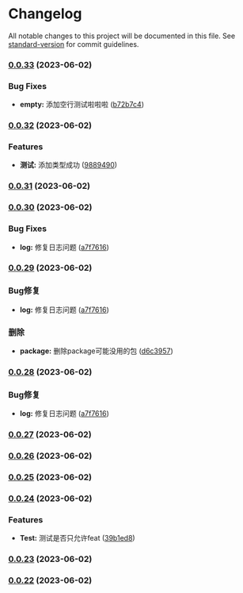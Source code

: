 # Changelog

All notable changes to this project will be documented in this file. See [standard-version](https://github.com/conventional-changelog/standard-version) for commit guidelines.

### [0.0.33](https://github.com/HikeBao/mock/compare/v0.0.32...v0.0.33) (2023-06-02)


### Bug Fixes

* **empty:** 添加空行测试啦啦啦 ([b72b7c4](https://github.com/HikeBao/mock/commit/b72b7c4c473fd1dede5309fe1c37987faec84b2e))

### [0.0.32](https://github.com/HikeBao/mock/compare/v0.0.31...v0.0.32) (2023-06-02)


### Features

* **测试:** 添加类型成功 ([9889490](https://github.com/HikeBao/mock/commit/98894901923dd086fd601eac77ad05d8301f7f28))

### [0.0.31](https://github.com/HikeBao/mock/compare/v0.0.30...v0.0.31) (2023-06-02)

### [0.0.30](https://github.com/HikeBao/mock/compare/v0.0.27...v0.0.30) (2023-06-02)


### Bug Fixes

* **log:** 修复日志问题 ([a7f7616](https://github.com/HikeBao/mock/commit/a7f761677a816509e6f95cdaa912480ee124f0d6))

### [0.0.29](https://github.com/HikeBao/mock/compare/v0.0.27...v0.0.29) (2023-06-02)


### Bug修复

* **log:** 修复日志问题 ([a7f7616](http://gitlab.cmss.com/BI/mock/commit/a7f761677a816509e6f95cdaa912480ee124f0d6))


### 删除

* **package:** 删除package可能没用的包 ([d6c3957](http://gitlab.cmss.com/BI/mock/commit/d6c39575414babde83735248fd473dbba53053f9))

### [0.0.28](https://github.com/HikeBao/mock/compare/v0.0.27...v0.0.28) (2023-06-02)


### Bug修复

* **log:** 修复日志问题 ([a7f7616](http://gitlab.cmss.com/BI/mock/commit/a7f761677a816509e6f95cdaa912480ee124f0d6))

### [0.0.27](https://github.com/HikeBao/mock/compare/v0.0.26...v0.0.27) (2023-06-02)

### [0.0.26](https://github.com/HikeBao/mock/compare/v0.0.25...v0.0.26) (2023-06-02)

### [0.0.25](https://github.com/HikeBao/mock/compare/v0.0.24...v0.0.25) (2023-06-02)

### [0.0.24](https://github.com/HikeBao/mock/compare/v0.0.23...v0.0.24) (2023-06-02)


### Features

* **Test:** 测试是否只允许feat ([39b1ed8](https://github.com/HikeBao/mock/commit/39b1ed846544cb098be51df890fed7fc3c7df5b7))

### [0.0.23](https://github.com/HikeBao/mock/compare/v0.0.22...v0.0.23) (2023-06-02)

### [0.0.22](https://github.com/HikeBao/mock/compare/v0.0.21...v0.0.22) (2023-06-02)
